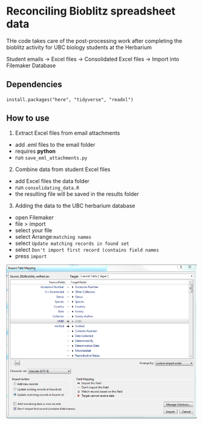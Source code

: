 # Reconciling Bioblitz spreadsheet data
THe code takes care of the post-processing work after completing the bioblitz activity for UBC biology students at the Herbarium

Student emails -> Excel files -> Consolidated Excel files -> Import into Filemaker Database

## Dependencies
`install.packages("here", "tidyverse", "readxl")`

## How to use
1. Extract Excel files from email attachments
- add .eml files to the email folder
- requires **python**
- run `save_eml_attachments.py`

2. Combine data from student Excel files
- add Excel files the data folder
- run `consolidating_data.R`
- the resulting file will be saved in the results folder

3. Adding the data to the UBC herbarium database
- open Filemaker
- file > import
- select your file
- select Arrange:`matching names`
- select `Update matching records in found set`
- select `Don't import first record (contains field names`
- press `import`
<img src="https://github.com/laijasmine/bioblitz_2019/blob/master/import_ubcalgae_instructions/import_window.PNG" alt="import" width="600"/>

